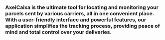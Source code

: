 # 
### AxeiCaixa is the ultimate tool for locating and monitoring your parcels sent by various carriers, all in one convenient place. With a user-friendly interface and powerful features, our application simplifies the tracking process, providing peace of mind and total control over your deliveries.
